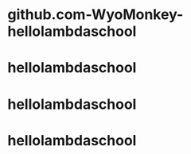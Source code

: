 # github.com-WyoMonkey-hellolambdaschool
# hellolambdaschool
# hellolambdaschool
# hellolambdaschool
